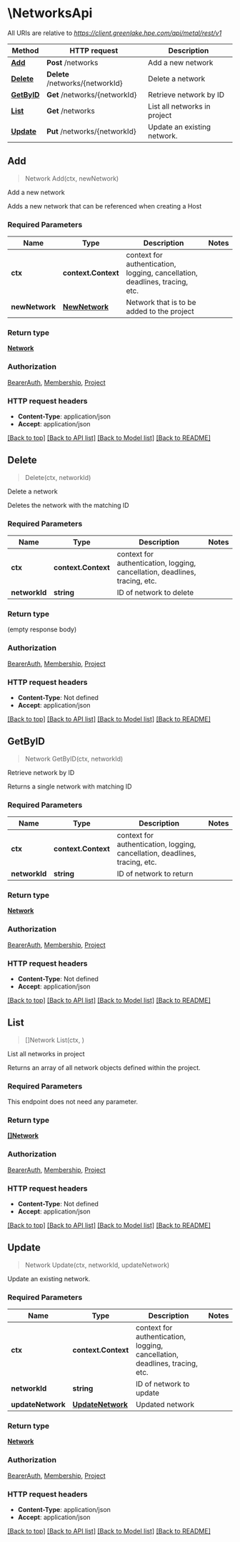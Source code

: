 # \NetworksApi

All URIs are relative to *https://client.greenlake.hpe.com/api/metal/rest/v1*

Method | HTTP request | Description
------------- | ------------- | -------------
[**Add**](NetworksApi.md#Add) | **Post** /networks | Add a new network
[**Delete**](NetworksApi.md#Delete) | **Delete** /networks/{networkId} | Delete a network
[**GetByID**](NetworksApi.md#GetByID) | **Get** /networks/{networkId} | Retrieve network by ID
[**List**](NetworksApi.md#List) | **Get** /networks | List all networks in project
[**Update**](NetworksApi.md#Update) | **Put** /networks/{networkId} | Update an existing network.



## Add

> Network Add(ctx, newNetwork)

Add a new network

Adds a new network that can be referenced when creating a Host

### Required Parameters


Name | Type | Description  | Notes
------------- | ------------- | ------------- | -------------
**ctx** | **context.Context** | context for authentication, logging, cancellation, deadlines, tracing, etc.
**newNetwork** | [**NewNetwork**](NewNetwork.md)| Network that is to be added to the project | 

### Return type

[**Network**](Network.md)

### Authorization

[BearerAuth](../README.md#BearerAuth), [Membership](../README.md#Membership), [Project](../README.md#Project)

### HTTP request headers

- **Content-Type**: application/json
- **Accept**: application/json

[[Back to top]](#) [[Back to API list]](../README.md#documentation-for-api-endpoints)
[[Back to Model list]](../README.md#documentation-for-models)
[[Back to README]](../README.md)


## Delete

> Delete(ctx, networkId)

Delete a network

Deletes the network with the matching ID

### Required Parameters


Name | Type | Description  | Notes
------------- | ------------- | ------------- | -------------
**ctx** | **context.Context** | context for authentication, logging, cancellation, deadlines, tracing, etc.
**networkId** | **string**| ID of network to delete | 

### Return type

 (empty response body)

### Authorization

[BearerAuth](../README.md#BearerAuth), [Membership](../README.md#Membership), [Project](../README.md#Project)

### HTTP request headers

- **Content-Type**: Not defined
- **Accept**: application/json

[[Back to top]](#) [[Back to API list]](../README.md#documentation-for-api-endpoints)
[[Back to Model list]](../README.md#documentation-for-models)
[[Back to README]](../README.md)


## GetByID

> Network GetByID(ctx, networkId)

Retrieve network by ID

Returns a single network with matching ID

### Required Parameters


Name | Type | Description  | Notes
------------- | ------------- | ------------- | -------------
**ctx** | **context.Context** | context for authentication, logging, cancellation, deadlines, tracing, etc.
**networkId** | **string**| ID of network to return | 

### Return type

[**Network**](Network.md)

### Authorization

[BearerAuth](../README.md#BearerAuth), [Membership](../README.md#Membership), [Project](../README.md#Project)

### HTTP request headers

- **Content-Type**: Not defined
- **Accept**: application/json

[[Back to top]](#) [[Back to API list]](../README.md#documentation-for-api-endpoints)
[[Back to Model list]](../README.md#documentation-for-models)
[[Back to README]](../README.md)


## List

> []Network List(ctx, )

List all networks in project

Returns an array of all network objects defined within the project.

### Required Parameters

This endpoint does not need any parameter.

### Return type

[**[]Network**](Network.md)

### Authorization

[BearerAuth](../README.md#BearerAuth), [Membership](../README.md#Membership), [Project](../README.md#Project)

### HTTP request headers

- **Content-Type**: Not defined
- **Accept**: application/json

[[Back to top]](#) [[Back to API list]](../README.md#documentation-for-api-endpoints)
[[Back to Model list]](../README.md#documentation-for-models)
[[Back to README]](../README.md)


## Update

> Network Update(ctx, networkId, updateNetwork)

Update an existing network.



### Required Parameters


Name | Type | Description  | Notes
------------- | ------------- | ------------- | -------------
**ctx** | **context.Context** | context for authentication, logging, cancellation, deadlines, tracing, etc.
**networkId** | **string**| ID of network to update | 
**updateNetwork** | [**UpdateNetwork**](UpdateNetwork.md)| Updated network | 

### Return type

[**Network**](Network.md)

### Authorization

[BearerAuth](../README.md#BearerAuth), [Membership](../README.md#Membership), [Project](../README.md#Project)

### HTTP request headers

- **Content-Type**: application/json
- **Accept**: application/json

[[Back to top]](#) [[Back to API list]](../README.md#documentation-for-api-endpoints)
[[Back to Model list]](../README.md#documentation-for-models)
[[Back to README]](../README.md)

